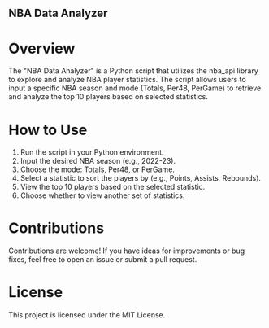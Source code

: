 ## NBA Data Analyzer
# Overview
The "NBA Data Analyzer" is a Python script that utilizes the nba_api library to explore and analyze NBA player statistics. The script allows users to input a specific NBA season and mode (Totals, Per48, PerGame) to retrieve and analyze the top 10 players based on selected statistics.

# How to Use
1. Run the script in your Python environment.
2. Input the desired NBA season (e.g., 2022-23).
3. Choose the mode: Totals, Per48, or PerGame.
4. Select a statistic to sort the players by (e.g., Points, Assists, Rebounds).
5. View the top 10 players based on the selected statistic.
6. Choose whether to view another set of statistics.

# Contributions
Contributions are welcome! If you have ideas for improvements or bug fixes, feel free to open an issue or submit a pull request.

# License
This project is licensed under the MIT License.
